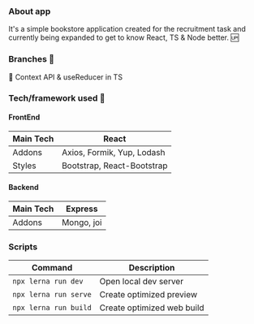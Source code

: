 ### About app

It's a simple bookstore application created for the recruitment task and currently being expanded to get to know React, TS & Node better. 🆙

### Branches 🔀

🌟 Context API & useReducer in TS

### Tech/framework used 🔧

#### FrontEnd

| Main Tech | React                      |
|-----------|----------------------------|
| Addons    | Axios, Formik, Yup, Lodash |
| Styles    | Bootstrap, React-Bootstrap |

#### Backend

| Main Tech | Express    |
|-----------|------------|
| Addons    | Mongo, joi |

### Scripts

| Command               | Description                |
|-----------------------|----------------------------|
| `npx lerna run dev`   | Open local dev server      |
| `npx lerna run serve` | Create optimized preview   |
| `npx lerna run build` | Create optimized web build |

